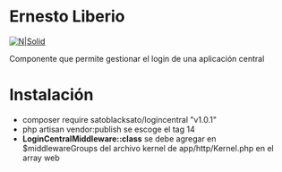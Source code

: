 # Ernesto Liberio

[![N|Solid](https://cdn.icon-icons.com/icons2/1254/PNG/128/1495494673-jd04_84463.png)](https://www.facebook.com/blacksato)

Componente que permite gestionar el login de una aplicación central

# Instalación

  - composer require satoblacksato/logincentral "v1.0.1"
  - php artisan vendor:publish 
            se escoge el tag 14 
  - **LoginCentralMiddleware::class** se debe agregar en $middlewareGroups del archivo kernel de app/http/Kernel.php en el array web